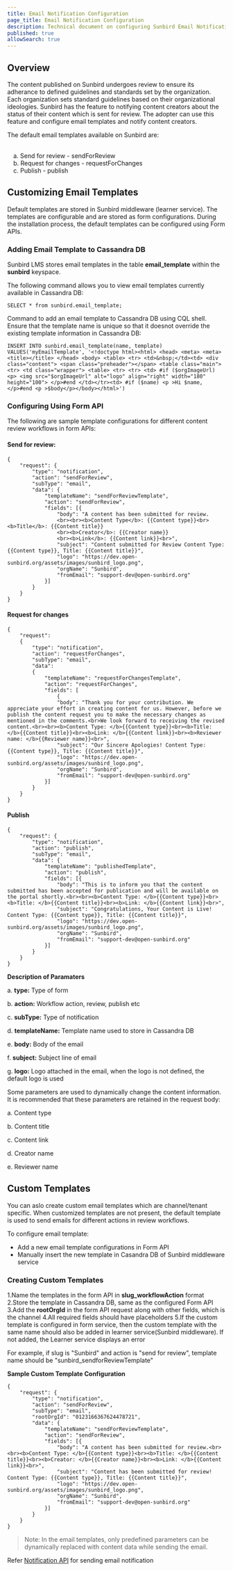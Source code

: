```yaml
---
title: Email Notification Configuration
page_title: Email Notification Configuration
description: Technical document on configuring Sunbird Email Notification for Review workflow
published: true
allowSearch: true
---
```


## Overview

The content published on Sunbird undergoes review to ensure its adherance to defined guidelines and standards set by the organization. Each organization sets standard guidelines based on their organizational ideologies. Sunbird has the feature to notifying content creators about the status of their content which is sent for review. The adopter can use this feature and configure email templates and notify content creators. 

The default email templates available on Sunbird are:

<br>&emsp;a. Send for review - sendForReview
<br>&emsp;b. Request for changes - requestForChanges
<br>&emsp;c. Publish - publish


## Customizing Email Templates

Default templates are stored in Sunbird middleware (learner service). The templates are configurable and are stored as form configurations. During the installation process, the default templates can be configured using Form APIs.

### Adding Email Template to Cassandra DB

Sunbird LMS stores email templates in the table **email_template** within the **sunbird** keyspace. 

The following command allows you to view email templates currently available in Cassandra DB:

`SELECT * from sunbird.email_template;`

Command to add an email template to Cassandra DB using CQL shell. Ensure that the template name is unique so that it doesnot override the existing template information in Cassandra DB:

    INSERT INTO sunbird.email_template(name, template) VALUES('myEmailTemplate', '<!doctype html><html> <head> <meta> <meta> <title></title> </head> <body> <table> <tr> <td>&nbsp;</td><td> <div class="content"> <span class="preheader"></span> <table class="main"> <tr> <td class="wrapper"> <table> <tr> <tr> <td> #if ($orgImageUrl) <p> <img src="$orgImageUrl" alt="logo" align="right" width="180" height="100"> </p>#end </td></tr><td> #if ($name) <p >Hi $name,</p>#end <p >$body</p></body></html>')

### Configuring Using Form API

The following are sample template configurations for different content review workflows in form APIs:

#### Send for review:

	{
		"request": {
			"type": "notification",
			"action": "sendForReview",
			"subType": "email",
			"data": {
				"templateName": "sendForReviewTemplate",
				"action": "sendForReview",
				"fields": [{
					"body": "A content has been submitted for review.
					<br><br><b>Content Type</b>: {{Content type}}<br><b>Title</b>: {{Content title}}
					<br><b>Creator</b>: {{Creator name}}
					<br><b>Link</b>: {{Content link}}<br>",
					"subject": "Content submitted for Review Content Type: {{Content type}}, Title: {{Content title}}",
					"logo": "https://dev.open-sunbird.org/assets/images/sunbird_logo.png",
					"orgName": "Sunbird",	
					"fromEmail": "support-dev@open-sunbird.org"
				}]
			}
		}
	}


#### Request for changes

	{
		"request": 
		{
			"type": "notification",
			"action": "requestForChanges",
			"subType": "email",
			"data": 
			{
				"templateName": "requestForChangesTemplate",
				"action": "requestForChanges",
				"fields": [
					{
					"body": "Thank you for your contribution. We appreciate your effort in creating content for us. However, before we publish the content request you to make the necessary changes as mentioned in the comments.<br>We look forward to receiving the revised content.<br><br><b>Content Type: </b>{{Content type}}<br><b>Title: </b>{{Content title}}<br><b>Link: </b>{{Content link}}<br><b>Reviewer name: </b>{{Reviewer name}}<br>",
					"subject": "Our Sincere Apologies! Content Type: {{Content type}}, Title: {{Content title}}",
					"logo": "https://dev.open-sunbird.org/assets/images/sunbird_logo.png",
					"orgName": "Sunbird",	
					"fromEmail": "support-dev@open-sunbird.org"
				}]
			}
		}
	}


#### Publish

	{
		"request": {
			"type": "notification",
			"action": "publish",
			"subType": "email",
			"data": {
				"templateName": "publishedTemplate",
				"action": "publish",
				"fields": [{
					"body": "This is to inform you that the content submitted has been accepted for publication and will be available on the portal shortly.<br><br><b>Content Type: </b>{{Content type}}<br><b>Title: </b>{{Content title}}<br><b>Link: </b>{{Content link}}<br>",
					"subject": "Congratulations, Your Content is Live! Content Type: {{Content type}}, Title: {{Content title}}",
					"logo": "https://dev.open-sunbird.org/assets/images/sunbird_logo.png",
					"orgName": "Sunbird",	
					"fromEmail": "support-dev@open-sunbird.org"
				}]
			}
		}
	}

**Description of Paramaters**

a. **type:** Type of form

b. **action:** Workflow action, review, publish etc 

c. **subType:** Type of notification  

d. **templateName:** Template name used to store in Cassandra DB  

e. **body:** Body of the email  

f. **subject:** Subject line of email  

g. **logo:** Logo attached in the email, when the logo is not defined, the default logo is used

Some parameters are used to dynamically change the content information. It is recommended that these parameters are retained in the request body:

a. Content type

b. Content title

c. Content link

d. Creator name

e. Reviewer name

## Custom Templates

You can aslo create custom email templates which are channel/tenant specific. When customized templates are not present, the default template is used to send emails for different actions in review workflows.

To configure email template:

* Add a new email template configurations in Form API 
* Manually insert the new template in Casandra DB of Sunbird middleware service

### Creating Custom Templates

1.Name the templates in the form API in **slug_workflowAction** format
2.Store the template in Cassandra DB, same as the configured Form API
3.Add the **rootOrgId** in the form API request along with other fields, which is the channel
4.All required fields should have placeholders
5.If the custom template is configured in form service, then the custom template with the same name should also be added in learner service(Sunbird middleware). If not added, the Learner service displays an error

For example, if slug is "Sunbird" and action is "send for review", template name should be "sunbird_sendforReviewTemplate"

**Sample Custom Template Configuration**


	{
		"request": {
			"type": "notification",
			"action": "sendForReview",
			"subType": "email",
			"rootOrgId": "0123166367624478721",
			"data": {
				"templateName": "sendForReviewTemplate",
				"action": "sendForReview",
				"fields": [{
					"body": "A content has been submitted for review.<br><br><b>Content Type: </b>{{Content type}}<br><b>Title: </b>{{Content title}}<br><b>Creator: </b>{{Creator name}}<br><b>Link: </b>{{Content link}}<br>",
					"subject": "Content has been submitted for review! Content Type: {{Content type}}, Title: {{Content title}}",
					"logo": "https://dev.open-sunbird.org/assets/images/sunbird_logo.png",
					"orgName": "Sunbird",	
					"fromEmail": "support-dev@open-sunbird.org"
				}]
			}
		}
	}

> Note: In the email templates, only predefined parameters can be dynamically replaced with content data while sending the email.


Refer [Notification API](apis/notificationapi/) for sending email notification
